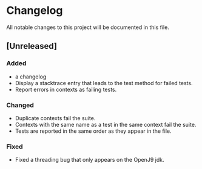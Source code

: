 # Changelog

All notable changes to this project will be documented in this file.

## [Unreleased]

### Added

- a changelog
- Display a stacktrace entry that leads to the test method for failed tests.
- Report errors in contexts as failing tests.

### Changed

- Duplicate contexts fail the suite.
- Contexts with the same name as a test in the same context fail the suite.
- Tests are reported in the same order as they appear in the file.

### Fixed

- Fixed a threading bug that only appears on the OpenJ9 jdk.
 

